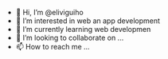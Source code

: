 - 👋 Hi, I’m @eliviguiho
- 👀 I’m interested in web an app development
- 🌱 I’m currently learning web developmen
- 💞️ I’m looking to collaborate on ...
- 📫 How to reach me ...

<!---
eliviguiho/eliviguiho is a ✨ special ✨ repository because its `README.md` (this file) appears on your GitHub profile.
You can click the Preview link to take a look at your changes.
--->
